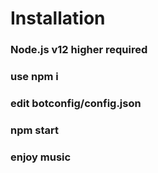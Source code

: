 # Installation
### Node.js v12 higher required
### use npm i
### edit botconfig/config.json
### npm start
### enjoy music
